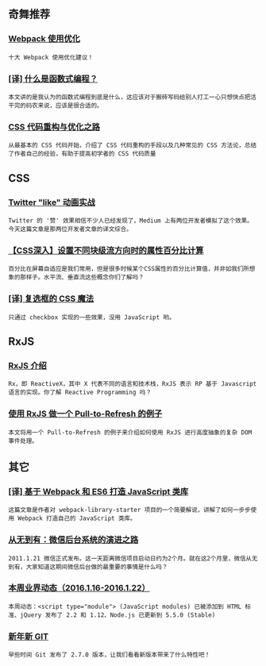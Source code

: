 
## 奇舞推荐

### [Webpack 使用优化](http://www.alloyteam.com/2016/01/webpack-use-optimization/)

    十大 Webpack 使用优化建议！

### [[译] 什么是函数式编程？](http://www.w3ctech.com/topic/1678)

    本文讲的是我认为的函数式编程到底是什么，这应该对于搬砖写码给别人打工一心只想快点把活干完的码农来说，应该是很合适的。

### [CSS 代码重构与优化之路](http://luopq.com/2016/01/05/css-optimize/)

    从最基本的 CSS 代码开始，介绍了 CSS 代码重构的手段以及几种常见的 CSS 方法论，总结了作者自己的经验，有助于提高初学者的 CSS 代码质量

## CSS

### [Twitter "like" 动画实战](http://zhuanlan.zhihu.com/FrontendMagazine/20486738)

    Twitter 的 '赞' 效果相信不少人已经发现了，Medium 上有两位开发者模拟了这个效果。今天这篇文章是那两位开发者文章的译文综合。

### [【CSS深入】设置不同块级流方向时的属性百分比计算](http://segmentfault.com/a/1190000004257151)

    百分比在屏幕自适应是我们常用，但是很多时候某个CSS属性的百分比计算值，并非如我们所想象的那样子。水平流、垂直流这些概念你们了解吗？

### [[译] 复选框的 CSS 魔法](http://jinlong.github.io/2016/01/14/checkbox-trickery-with-css/)

    只通过 checkbox 实现的一些效果，没用 JavaScript 哟。

## RxJS

### [RxJS 介绍](http://segmentfault.com/a/1190000004293922)

    Rx，即 ReactiveX，其中 X 代表不同的语言和技术栈，RxJS 表示 RP 基于 Javascript 语言的实现。你了解 Reactive Programming 吗？

### [使用 RxJS 做一个 Pull-to-Refresh 的例子](http://jimliu.net/2016/01/15/building-a-pull-to-refresh-demo-with-rxjs/)

    本文将用一个 Pull-to-Refresh 的例子来介绍如何使用 RxJS 进行高度抽象的复杂 DOM 事件处理。

## 其它

### [[译] 基于 Webpack 和 ES6 打造 JavaScript 类库](https://github.com/cssmagic/blog/issues/56)

    这篇文章是作者对 webpack-library-starter 项目的一个简要解说，讲解了如何一步步使用 Webpack 打造自己的 JavaScript 类库。

### [从无到有：微信后台系统的演进之路](http://mp.weixin.qq.com/s?__biz=MzI5MDAwOTIzOQ==&mid=402045684&idx=1&sn=5690281c941cd8eb203b6980cdae73ce&scene=1&srcid=0121Nm7oeTxHkyS9VdGH9kyV)

    2011.1.21 微信正式发布。这一天距离微信项目启动日约为2个月。就在这2个月里，微信从无到有，大家知道这期间微信后台做的最重要的事情是什么吗？

### [本周业界动态（2016.1.16-2016.1.22）](http://www.w3ctech.com/topic/1683)

    本周动态：<script type="module"> (JavaScript modules) 已被添加到 HTML 标准、jQuery 发布了 2.2 和 1.12、Node.js 已更新到 5.5.0 (Stable)

### [新年新 GIT](http://www.zcfy.cc/article/153)

    早些时间 Git 发布了 2.7.0 版本，让我们看看新版本带来了什么特性吧！
